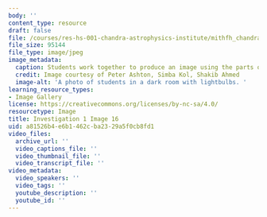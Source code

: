 ```yaml
---
body: ''
content_type: resource
draft: false
file: /courses/res-hs-001-chandra-astrophysics-institute/mithfh_chandra_inv1_foc_2.jpg
file_size: 95144
file_type: image/jpeg
image_metadata:
  caption: Students work together to produce an image using the parts of a telescope.
  credit: Image courtesy of Peter Ashton, Simba Kol, Shakib Ahmed
  image-alt: 'A photo of students in a dark room with lightbulbs. '
learning_resource_types:
- Image Gallery
license: https://creativecommons.org/licenses/by-nc-sa/4.0/
resourcetype: Image
title: Investigation 1 Image 16
uid: a81526b4-e6b1-462c-ba23-29a5f0cb8fd1
video_files:
  archive_url: ''
  video_captions_file: ''
  video_thumbnail_file: ''
  video_transcript_file: ''
video_metadata:
  video_speakers: ''
  video_tags: ''
  youtube_description: ''
  youtube_id: ''
---
```

